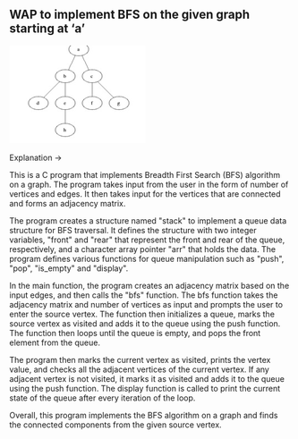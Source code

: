 ## WAP to implement BFS on the given graph starting at ‘a’

![](./ques.png)

Explanation -> 

This is a C program that implements Breadth First Search (BFS) algorithm on a graph. The program takes input from the user in the form of number of vertices and edges. It then takes input for the vertices that are connected and forms an adjacency matrix.

The program creates a structure named "stack" to implement a queue data structure for BFS traversal. It defines the structure with two integer variables, "front" and "rear" that represent the front and rear of the queue, respectively, and a character array pointer "arr" that holds the data. The program defines various functions for queue manipulation such as "push", "pop", "is_empty" and "display".

In the main function, the program creates an adjacency matrix based on the input edges, and then calls the "bfs" function. The bfs function takes the adjacency matrix and number of vertices as input and prompts the user to enter the source vertex. The function then initializes a queue, marks the source vertex as visited and adds it to the queue using the push function. The function then loops until the queue is empty, and pops the front element from the queue.

The program then marks the current vertex as visited, prints the vertex value, and checks all the adjacent vertices of the current vertex. If any adjacent vertex is not visited, it marks it as visited and adds it to the queue using the push function. The display function is called to print the current state of the queue after every iteration of the loop.

Overall, this program implements the BFS algorithm on a graph and finds the connected components from the given source vertex.
